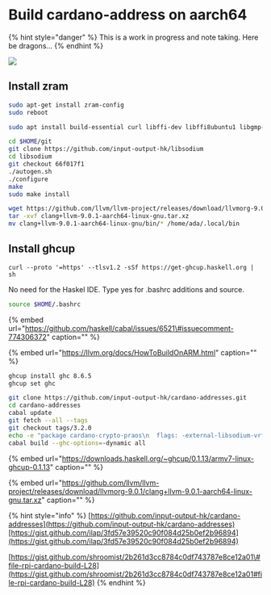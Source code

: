 # Build cardano-address on aarch64

{% hint style="danger" %}
This is a work in progress and note taking. Here be dragons...
{% endhint %}

![](https://github.com/ADA-Pi/master/tree/4b794054b266be8839a8282d9136e8d71f1cda0e/intermediate-guide/pi-pool-tutorial/pi-core-and-pi-cold/.gitbook/assets/image%20%283%29.png)

## Install zram

```bash
sudo apt-get install zram-config
sudo reboot
```

```bash
sudo apt install build-essential curl libffi-dev libffi8ubuntu1 libgmp-dev libgmp10 libncurses-dev libncurses5 libtinfo5 libpcre3-dev
```

```bash
cd $HOME/git
git clone https://github.com/input-output-hk/libsodium
cd libsodium
git checkout 66f017f1
./autogen.sh
./configure
make
sudo make install
```

```bash
wget https://github.com/llvm/llvm-project/releases/download/llvmorg-9.0.1/clang+llvm-9.0.1-aarch64-linux-gnu.tar.xz
tar -xvf clang+llvm-9.0.1-aarch64-linux-gnu.tar.xz
mv clang+llvm-9.0.1-aarch64-linux-gnu/bin/* /home/ada/.local/bin
```

## Install ghcup

```text
curl --proto '=https' --tlsv1.2 -sSf https://get-ghcup.haskell.org | sh
```

No need for the Haskel IDE. Type yes for .bashrc additions and source.

```bash
source $HOME/.bashrc
```

{% embed url="https://github.com/haskell/cabal/issues/6521\#issuecomment-774306372" caption="" %}

{% embed url="https://llvm.org/docs/HowToBuildOnARM.html" caption="" %}

```bash
ghcup install ghc 8.6.5
ghcup set ghc
```

```bash
git clone https://github.com/input-output-hk/cardano-addresses.git
cd cardano-addresses
cabal update
git fetch --all --tags
git checkout tags/3.2.0
echo -e "package cardano-crypto-praos\n  flags: -external-libsodium-vrf" > cabal.project.local
cabal build --ghc-options=-dynamic all
```

{% embed url="https://downloads.haskell.org/~ghcup/0.1.13/armv7-linux-ghcup-0.1.13" caption="" %}

{% embed url="https://github.com/llvm/llvm-project/releases/download/llvmorg-9.0.1/clang+llvm-9.0.1-aarch64-linux-gnu.tar.xz" caption="" %}

{% hint style="info" %}
[https://github.com/input-output-hk/cardano-addresses](https://github.com/input-output-hk/cardano-addresses)[https://gist.github.com/ilap/3fd57e39520c90f084d25b0ef2b96894](https://gist.github.com/ilap/3fd57e39520c90f084d25b0ef2b96894)

[https://gist.github.com/shroomist/2b261d3cc8784c0df743787e8ce12a01\#file-rpi-cardano-build-L28](https://gist.github.com/shroomist/2b261d3cc8784c0df743787e8ce12a01#file-rpi-cardano-build-L28)
{% endhint %}

